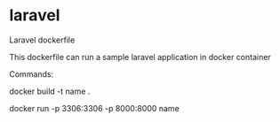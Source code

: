 # laravel
Laravel dockerfile

This dockerfile can run a sample laravel application in docker container

Commands:

docker build -t name . 

docker run -p 3306:3306 -p 8000:8000 name 
